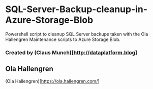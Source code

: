 # SQL-Server-Backup-cleanup-in-Azure-Storage-Blob
Powershell script to cleanup SQL Server backups taken with the Ola Hallengren Maintenance scripts to Azure Storage Blob.

### Created by (Claus Munch)[http://dataplatform.blog]

## Ola Hallengren 
(Ola Hallengren)[https://ola.hallengren.com/]